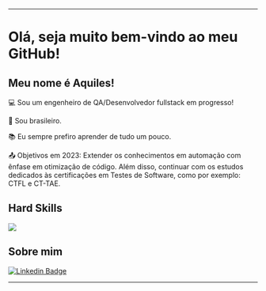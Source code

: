 ----------------------------------------------------------------------------

# Olá, seja muito bem-vindo ao meu GitHub!

 

## Meu nome é Aquiles!

 

:computer: Sou um engenheiro de QA/Desenvolvedor fullstack em progresso!

:house_with_garden: Sou brasileiro.

:books: Eu sempre prefiro aprender de tudo um pouco.

:outbox_tray: Objetivos em 2023: Extender os conhecimentos em automação com ênfase em otimização de código. Além disso, continuar com os estudos dedicados às certificações em Testes de Software, como por exemplo: CTFL e CT-TAE.

## Hard Skills

![](https://github-readme-stats.vercel.app/api/top-langs/?username=AquilesRod&theme=dark&hide_border=true&include_all_commits=true&count_private=true&layout=compact)

## Sobre mim

[![Linkedin Badge](https://img.shields.io/badge/-LinkedIn-blue?style=flat-square&logo=Linkedin&logoColor=white&link=https://www.linkedin.com/in/aquiles-araujo/)]( https://www.linkedin.com/in/aquiles-araujo/)



----------------------------------------------------------------------------------
